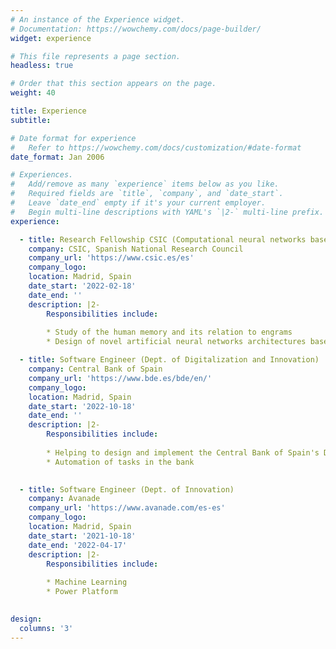```yaml
---
# An instance of the Experience widget.
# Documentation: https://wowchemy.com/docs/page-builder/
widget: experience

# This file represents a page section.
headless: true

# Order that this section appears on the page.
weight: 40

title: Experience
subtitle:

# Date format for experience
#   Refer to https://wowchemy.com/docs/customization/#date-format
date_format: Jan 2006

# Experiences.
#   Add/remove as many `experience` items below as you like.
#   Required fields are `title`, `company`, and `date_start`.
#   Leave `date_end` empty if it's your current employer.
#   Begin multi-line descriptions with YAML's `|2-` multi-line prefix.
experience:

  - title: Research Fellowship CSIC (Computational neural networks based on engrams)
    company: CSIC, Spanish National Research Council
    company_url: 'https://www.csic.es/es'
    company_logo: 
    location: Madrid, Spain
    date_start: '2022-02-18'
    date_end: ''
    description: |2-
        Responsibilities include:
        
        * Study of the human memory and its relation to engrams
        * Design of novel artificial neural networks architectures based on engrams

  - title: Software Engineer (Dept. of Digitalization and Innovation)
    company: Central Bank of Spain
    company_url: 'https://www.bde.es/bde/en/'
    company_logo: 
    location: Madrid, Spain
    date_start: '2022-10-18'
    date_end: ''
    description: |2-
        Responsibilities include:
        
        * Helping to design and implement the Central Bank of Spain's Digital Transformation Strategy
        * Automation of tasks in the bank
        

  - title: Software Engineer (Dept. of Innovation)
    company: Avanade
    company_url: 'https://www.avanade.com/es-es'
    company_logo: 
    location: Madrid, Spain
    date_start: '2021-10-18'
    date_end: '2022-04-17'
    description: |2-
        Responsibilities include:
        
        * Machine Learning
        * Power Platform
        

design:
  columns: '3'
---
```

